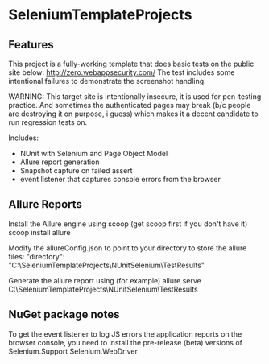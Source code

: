# SeleniumTemplateProjects
## Features

This project is a fully-working template that does basic tests on the public site below:
    http://zero.webappsecurity.com/
The test includes some intentional failures to demonstrate the screenshot handling.

WARNING: This target site is intentionally insecure, it is used for pen-testing practice. And sometimes
the authenticated pages may break (b/c people are destroying it on purpose, i guess) which makes
it a decent candidate to run regression tests on. 

Includes:
* NUnit with Selenium and Page Object Model
* Allure report generation
* Snapshot capture on failed assert
* event listener that captures console errors from the browser


## Allure Reports

Install the Allure engine using scoop (get scoop first if you don't have it)
    scoop install allure

Modify the allureConfig.json to point to your directory to store the allure files:
    "directory": "C:\\SeleniumTemplateProjects\\NUnitSelenium\\TestResults"

Generate the allure report using (for example)
    allure serve C:\SeleniumTemplateProjects\NUnitSelenium\TestResults


## NuGet package notes
To get the event listener to log JS errors the application reports on the browser console, 
you need to install the pre-release (beta) versions of 
    Selenium.Support
    Selenium.WebDriver

